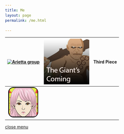 ```yaml
---
title: Me
layout: page
permalink: /me.html

---
```


[![Arietta group](https://raw.githubusercontent.com/Stuartbriner/portland/gh-pages/images/Ariettagroup.png)](G1_A1_pathway2.html) | [![Giant's coming group](https://raw.githubusercontent.com/Stuartbriner/portland/gh-pages/images/Thegiantscominggroup.png)](G1_C1.html) | Third Piece
:------------: | :-------------: | :------------:|
  | [![Menulogo](https://raw.githubusercontent.com/Stuartbriner/portland/gh-pages/images/avatar.png)](me.html)





[close menu](G1_A1_pathway2.html)


